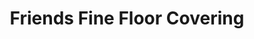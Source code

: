 ---
title: "Friends Fine Floor Covering"
url: /belleville/friends-fine-floor-covering/
shop: Fußböden
---